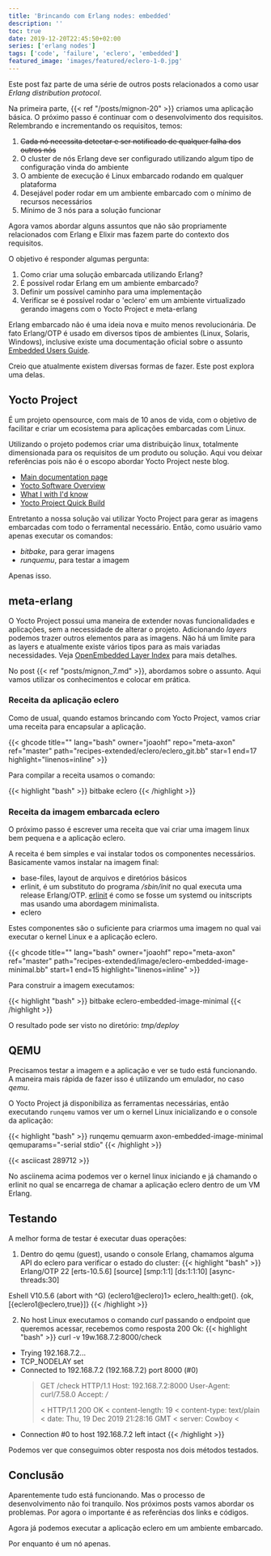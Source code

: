 ```yaml
---
title: 'Brincando com Erlang nodes: embedded'
description: ''
toc: true
date: 2019-12-20T22:45:50+02:00
series: ['erlang nodes']
tags: ['code', 'failure', 'eclero', 'embedded']
featured_image: 'images/featured/eclero-1-0.jpg'
---
```


Este post faz parte de uma série de outros posts relacionados a como usar
_Erlang distribution protocol_.

Na primeira parte, {{< ref "/posts/mignon-20" >}} criamos uma aplicação básica.
O próximo passo é continuar com o desenvolvimento dos requisitos. Relembrando e
incrementando os requisitos, temos:

1. ~~Cada nó necessita detectar e ser notificado de qualquer falha dos outros
   nós~~
2. O cluster de nós Erlang deve ser configurado utilizando algum tipo de
   configuração vinda do ambiente
3. O ambiente de execução é Linux embarcado rodando em qualquer plataforma
4. Desejável poder rodar em um ambiente embarcado com o mínimo de recursos
   necessários
5. Mínimo de 3 nós para a solução funcionar

Agora vamos abordar alguns assuntos que não são propriamente relacionados com
Erlang e Elixir mas fazem parte do contexto dos requisitos.

O objetivo é responder algumas pergunta:

1. Como criar uma solução embarcada utilizando Erlang?
2. É possível rodar Erlang em um ambiente embarcado?
3. Definir um possível caminho para uma implementação
4. Verificar se é possível rodar o 'eclero' em um ambiente virtualizado gerando
   imagens com o Yocto Project e meta-erlang

Erlang embarcado não é uma ideia nova e muito menos revolucionária. De fato
Erlang/OTP é usado em diversos tipos de ambientes (Linux, Solaris, Windows),
inclusive existe uma documentação oficial sobre o assunto
[Embedded Users Guide](http://erlang.org/doc/embedded/users_guide.html).

Creio que atualmente existem diversas formas de fazer. Este post explora uma
delas.

## Yocto Project

É um projeto opensource, com mais de 10 anos de vida, com o objetivo de
facilitar e criar um ecosistema para aplicações embarcadas com Linux.

Utilizando o projeto podemos criar uma distribuição linux, totalmente
dimensionada para os requisitos de um produto ou solução. Aqui vou deixar
referências pois não é o escopo abordar Yocto Project neste blog.

- [Main documentation page](https://www.yoctoproject.org/docs/)
- [Yocto Software Overview](https://www.yoctoproject.org/software-overview/)
- [What I with I'd know](https://www.yoctoproject.org/docs/what-i-wish-id-known/)
- [Yocto Project Quick Build](https://www.yoctoproject.org/docs/2.7/brief-yoctoprojectqs/brief-yoctoprojectqs.html)

Entretanto a nossa solução vai utilizar Yocto Project para gerar as imagens
embarcadas com todo o ferramental necessário. Então, como usuário vamo apenas
executar os comandos:

- _bitbake_, para gerar imagens
- _runquemu_, para testar a imagem

Apenas isso.

## meta-erlang

O Yocto Project possui uma maneira de extender novas funcionalidades e
aplicações, sem a necessidade de alterar o projeto. Adicionando _layers_ podemos
trazer outros elementos para as imagens. Não há um limite para as layers e
atualmente existe vários tipos para as mais variadas necessidades. Veja
[OpenEmbedded Layer Index](https://layers.openembedded.org) para mais detalhes.

No post {{< ref "posts/mignon_7.md" >}}, abordamos sobre o assunto. Aqui vamos
utilizar os conhecimentos e colocar em prática.

### Receita da aplicação eclero

Como de usual, quando estamos brincando com Yocto Project, vamos criar uma
receita para encapsular a aplicação.

{{< ghcode title="" lang="bash" owner="joaohf" repo="meta-axon" ref="master" path="recipes-extended/eclero/eclero_git.bb" star=1 end=17 highlight="linenos=inline" >}}

Para compilar a receita usamos o comando:

{{< highlight "bash" >}} bitbake eclero {{< /highlight >}}

### Receita da imagem embarcada eclero

O próximo passo é escrever uma receita que vai criar uma imagem linux bem
pequena e a aplicação eclero.

A receita é bem simples e vai instalar todos os componentes necessários.
Basicamente vamos instalar na imagem final:

- base-files, layout de arquivos e diretórios básicos
- erlinit, é um substituto do programa _/sbin/init_ no qual executa uma release
  Erlang/OTP. [erlinit](https://github.com/nerves-project/erlinit) é como se
  fosse um systemd ou initscripts mas usando uma abordagem minimalista.
- eclero

Estes componentes são o suficiente para criarmos uma imagem no qual vai executar
o kernel Linux e a aplicação eclero.

{{< ghcode title="" lang="bash" owner="joaohf" repo="meta-axon" ref="master" path="recipes-extended/image/eclero-embedded-image-minimal.bb" start=1 end=15 highlight="linenos=inline" >}}

Para construir a imagem executamos:

{{< highlight "bash" >}} bitbake eclero-embedded-image-minimal
{{< /highlight >}}

O resultado pode ser visto no diretório: _tmp/deploy_

## QEMU

Precisamos testar a imagem e a aplicação e ver se tudo está funcionando. A
maneira mais rápida de fazer isso é utilizando um emulador, no caso _qemu_.

O Yocto Project já disponibiliza as ferramentas necessárias, então executando
`runqemu` vamos ver um o kernel Linux inicializando e o console da aplicação:

{{< highlight "bash" >}} runqemu qemuarm axon-embedded-image-minimal
qemuparams="-serial stdio" {{< /highlight >}}

{{< asciicast 289712 >}}

No asciinema acima podemos ver o kernel linux iniciando e já chamando o erlinit
no qual se encarrega de chamar a aplicação eclero dentro de um VM Erlang.

## Testando

A melhor forma de testar é executar duas operações:

1. Dentro do qemu (guest), usando o console Erlang, chamamos alguma API do
   eclero para verificar o estado do cluster: {{< highlight "bash" >}}
   Erlang/OTP 22 [erts-10.5.6] [source] [smp:1:1] [ds:1:1:10] [async-threads:30]

Eshell V10.5.6 (abort with ^G) (eclero1@eclero)1> eclero_health:get().
{ok,[{eclero1@eclero,true}]} {{< /highlight >}}

2. No host Linux executamos o comando _curl_ passando o endpoint que queremos
   acessar, recebemos como resposta 200 Ok: {{< highlight "bash" >}} curl -v
   19w.168.7.2:8000/check

- Trying 192.168.7.2...
- TCP_NODELAY set
- Connected to 192.168.7.2 (192.168.7.2) port 8000 (#0)
  > GET /check HTTP/1.1 Host: 192.168.7.2:8000 User-Agent: curl/7.58.0 Accept:
  > _/_
  >
  > < HTTP/1.1 200 OK < content-length: 19 < content-type: text/plain < date:
  > Thu, 19 Dec 2019 21:28:16 GMT < server: Cowboy <
- Connection #0 to host 192.168.7.2 left intact {{< /highlight >}}

Podemos ver que conseguimos obter resposta nos dois métodos testados.

## Conclusão

Aparentemente tudo está funcionando. Mas o processo de desenvolvimento não foi
tranquilo. Nos próximos posts vamos abordar os problemas. Por agora o importante
é as referências dos links e códigos.

Agora já podemos executar a aplicação eclero em um ambiente embarcado.

Por enquanto é um nó apenas.
